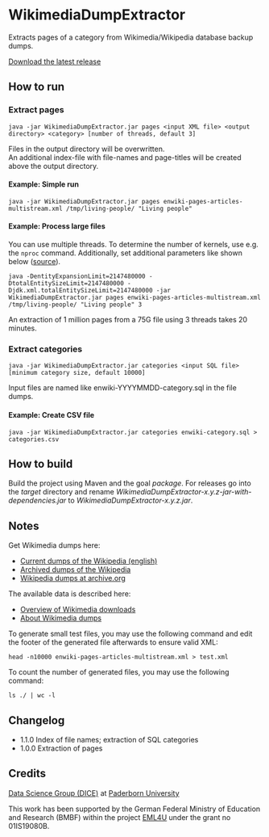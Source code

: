 # WikimediaDumpExtractor

Extracts pages of a category from Wikimedia/Wikipedia database backup dumps.

[Download the latest release](https://github.com/EML4U/WikimediaDumpExtractor/releases)


## How to run


### Extract pages

```Shell
java -jar WikimediaDumpExtractor.jar pages <input XML file> <output directory> <category> [number of threads, default 3]
```

Files in the output directory will be overwritten.  
An additional index-file with file-names and page-titles will be created above the output directory.


#### Example: Simple run

```Shell
java -jar WikimediaDumpExtractor.jar pages enwiki-pages-articles-multistream.xml /tmp/living-people/ "Living people"
```


#### Example: Process large files

You can use multiple threads.
To determine the number of kernels, use e.g. the `nproc` command.
Additionally, set additional parameters like shown below ([source](https://stackoverflow.com/a/50982118)).

```Shell
java -DentityExpansionLimit=2147480000 -DtotalEntitySizeLimit=2147480000 -Djdk.xml.totalEntitySizeLimit=2147480000 -jar WikimediaDumpExtractor.jar pages enwiki-pages-articles-multistream.xml /tmp/living-people/ "Living people" 3
```

An extraction of 1 million pages from a 75G file using 3 threads takes 20 minutes.


### Extract categories
 
 ```Shell
java -jar WikimediaDumpExtractor.jar categories <input SQL file> [minimum category size, default 10000]
```
 
Input files are named like enwiki-YYYYMMDD-category.sql in the file dumps.


#### Example: Create CSV file

```Shell
java -jar WikimediaDumpExtractor.jar categories enwiki-category.sql > categories.csv
```


## How to build

Build the project using Maven and the goal _package_.
For releases go into the _target_ directory and rename
_WikimediaDumpExtractor-x.y.z-jar-with-dependencies.jar_
to
_WikimediaDumpExtractor-x.y.z.jar_.


## Notes

Get Wikimedia dumps here:

- [Current dumps of the Wikipedia (english)](https://dumps.wikimedia.org/enwiki/)
- [Archived dumps of the Wikipedia](https://dumps.wikimedia.org/archive/)
- [Wikipedia dumps at archive.org](https://archive.org/details/wikipediadumps)

The available data is described here:

- [Overview of Wikimedia downloads](https://dumps.wikimedia.org/)
- [About Wikimedia dumps](https://meta.wikimedia.org/wiki/Data_dumps)

To generate small test files, you may use the following command and edit the footer of the generated file afterwards to ensure valid XML:

`head -n10000 enwiki-pages-articles-multistream.xml > test.xml`

To count the number of generated files, you may use the following command:

`ls ./ | wc -l`


## Changelog

- 1.1.0 Index of file names; extraction of SQL categories
- 1.0.0 Extraction of pages


## Credits

[Data Science Group (DICE)](https://dice-research.org/) at [Paderborn University](https://www.uni-paderborn.de/)

This work has been supported by the German Federal Ministry of Education and Research (BMBF) within the project [EML4U](https://dice-research.org/EML4U) under the grant no 01IS19080B.